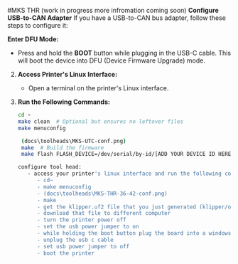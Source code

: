 #MKS THR
 (work in progress more infromation coming soon)
**Configure USB-to-CAN Adapter**
If you have a USB-to-CAN bus adapter, follow these steps to configure it:

**Enter DFU Mode:**
   - Press and hold the **BOOT** button while plugging in the USB-C cable. This will boot the device into DFU (Device Firmware Upgrade) mode.

2. **Access Printer's Linux Interface:**
   - Open a terminal on the printer's Linux interface.

3. **Run the Following Commands:**
   ```bash
   cd ~
   make clean  # Optional but ensures no leftover files
   make menuconfig

    (docs\toolheads\MKS-UTC-conf.png)
    make  # Build the firmware
    make flash FLASH_DEVICE=/dev/serial/by-id/[ADD YOUR DEVICE ID HERE]  # Flash to device

   configure tool head:
      - access your printer's linux interface and run the following commands
         - cd~
         - make menuconfig
         - (docs\toolheads\MKS-THR-36-42-conf.png)
         - make
         - get the klipper.uf2 file that you just generated (klipper/out/klipper.uf2)
         - download that file to different computer
         - turn the printer power off
         - set the usb power jumper to on
         - while holding the boot button plug the board into a windows (untested on mac) computer, a folder should open, place the klipper.uf2 file you just created in this folder. the folder should close automatically
         - unplug the usb c cable
         - set usb power jumper to off
         - boot the printer